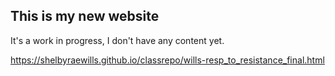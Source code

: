 ## This is my new website

It's a work in progress, I don't have any content yet. 

<https://shelbyraewills.github.io/classrepo/wills-resp_to_resistance_final.html>
